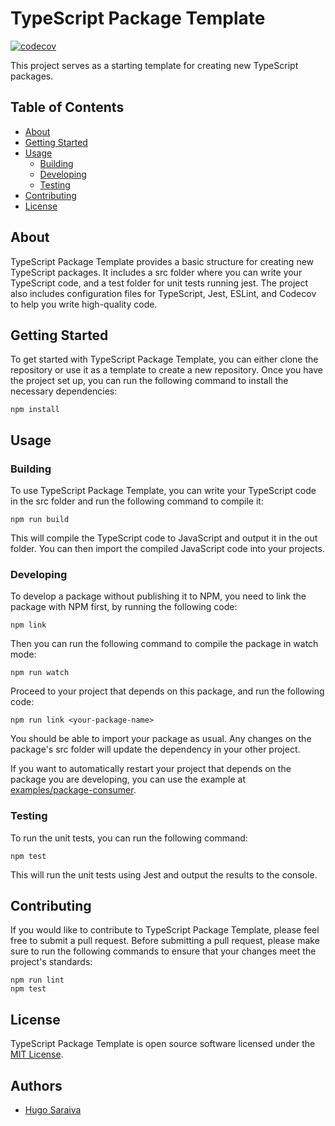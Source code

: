 # TypeScript Package Template

[![codecov](https://codecov.io/gh/HugoxSaraiva/npm-ts-package-example/branch/master/graph/badge.svg?token=99B9MFPYUG)](https://codecov.io/gh/HugoxSaraiva/npm-ts-package-example)

This project serves as a starting template for creating new TypeScript packages.

## Table of Contents

-   [About](#about)
-   [Getting Started](#getting_started)
-   [Usage](#usage)
    -   [Building](#building)
    -   [Developing](#developing)
    -   [Testing](#testing)
-   [Contributing](#contributing)
-   [License](#license)

## About

TypeScript Package Template provides a basic structure for creating new TypeScript packages. It includes a src folder where you can write your TypeScript code, and a test folder for unit tests running jest. The project also includes configuration files for TypeScript, Jest, ESLint, and Codecov to help you write high-quality code.

## Getting Started

To get started with TypeScript Package Template, you can either clone the repository or use it as a template to create a new repository. Once you have the project set up, you can run the following command to install the necessary dependencies:

    npm install

## Usage

### Building

To use TypeScript Package Template, you can write your TypeScript code in the src folder and run the following command to compile it:

    npm run build

This will compile the TypeScript code to JavaScript and output it in the out folder. You can then import the compiled JavaScript code into your projects.

### Developing

To develop a package without publishing it to NPM, you need to link the package with NPM first, by running the following code:

    npm link

Then you can run the following command to compile the package in watch mode:

    npm run watch

Proceed to your project that depends on this package, and run the following code:

    npm run link <your-package-name>

You should be able to import your package as usual. Any changes on the package's src folder will update the dependency in your other project.

If you want to automatically restart your project that depends on the package you are developing, you can use the example at [examples/package-consumer](/examples/package-consumer/README.md).

### Testing

To run the unit tests, you can run the following command:

    npm test

This will run the unit tests using Jest and output the results to the console.

## Contributing

If you would like to contribute to TypeScript Package Template, please feel free to submit a pull request. Before submitting a pull request, please make sure to run the following commands to ensure that your changes meet the project's standards:

    npm run lint
    npm test

## License

TypeScript Package Template is open source software licensed under the [MIT License](https://opensource.org/license/mit/).

## Authors

-   [Hugo Saraiva](https://www.linkedin.com/in/hugo-saraiva-nascimento)
